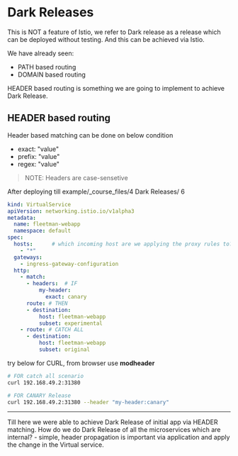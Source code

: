 # Dark Releases

This is NOT a feature of Istio, we refer to Dark release as a release which can be deployed without testing. And this can be achieved via Istio.

We have already seen:

- PATH based routing
- DOMAIN based routing

HEADER based routing is something we are going to implement to achieve Dark Release.

## HEADER based routing

Header based matching can be done on below condition

- exact: "value"
- prefix: "value"
- regex: "value"

> NOTE: Headers are case-sensetive

After deploying till example/_course_files/4 Dark Releases/ 6

```yaml
kind: VirtualService
apiVersion: networking.istio.io/v1alpha3
metadata:
  name: fleetman-webapp
  namespace: default
spec:
  hosts:      # which incoming host are we applying the proxy rules to???
    - "*"
  gateways:
    - ingress-gateway-configuration
  http:
    - match:
      - headers:  # IF
          my-header:
            exact: canary
      route: # THEN
      - destination:
          host: fleetman-webapp
          subset: experimental
    - route: # CATCH ALL
      - destination:
          host: fleetman-webapp
          subset: original
```

try below for CURL, from browser use **modheader**

```sh
# FOR catch all scenario
curl 192.168.49.2:31380

# FOR CANARY Release
curl 192.168.49.2:31380 --header "my-header:canary"
```

----------------------------------------------------------------

Till here we were able to achieve Dark Release of initial app via HEADER matching. How do we do Dark Release of all the microservices which are internal? - simple, header propagation is important via application and apply the change in the Virtual service.
